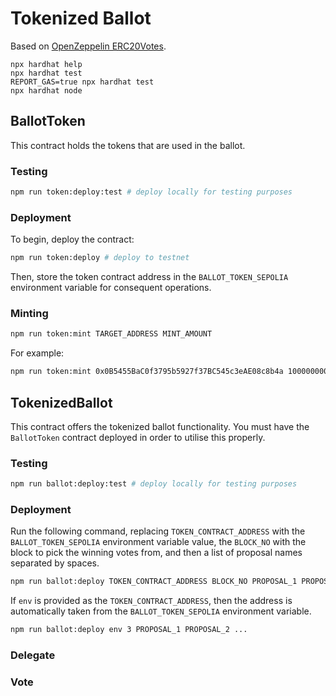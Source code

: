 # Tokenized Ballot

Based on [OpenZeppelin ERC20Votes](https://docs.openzeppelin.com/contracts/5.x/api/token/erc20#ERC20Votes).

```shell
npx hardhat help
npx hardhat test
REPORT_GAS=true npx hardhat test
npx hardhat node
```

## BallotToken

This contract holds the tokens that are used in the ballot.

### Testing

```bash
npm run token:deploy:test # deploy locally for testing purposes
```

### Deployment

To begin, deploy the contract:

```bash
npm run token:deploy # deploy to testnet
```

Then, store the token contract address in the `BALLOT_TOKEN_SEPOLIA` environment variable for consequent operations.

### Minting

```bash
npm run token:mint TARGET_ADDRESS MINT_AMOUNT
```

For example:

```bash
npm run token:mint 0x0B5455BaC0f3795b5927f37BC545c3eAE08c8b4a 1000000000000000000000
```

## TokenizedBallot

This contract offers the tokenized ballot functionality.
You must have the `BallotToken` contract deployed in order to utilise this properly.

### Testing

```bash
npm run ballot:deploy:test # deploy locally for testing purposes
```

### Deployment

Run the following command, replacing `TOKEN_CONTRACT_ADDRESS` with the `BALLOT_TOKEN_SEPOLIA` environment variable value, the `BLOCK_NO` with the block to pick the winning votes from, and then a list of proposal names separated by spaces.

```bash
npm run ballot:deploy TOKEN_CONTRACT_ADDRESS BLOCK_NO PROPOSAL_1 PROPOSAL_2 ...  # deploy to testnet
```

If `env` is provided as the `TOKEN_CONTRACT_ADDRESS`, then the address is automatically taken from the `BALLOT_TOKEN_SEPOLIA` environment variable.

```bash
npm run ballot:deploy env 3 PROPOSAL_1 PROPOSAL_2 ... 
```

### Delegate

### Vote

